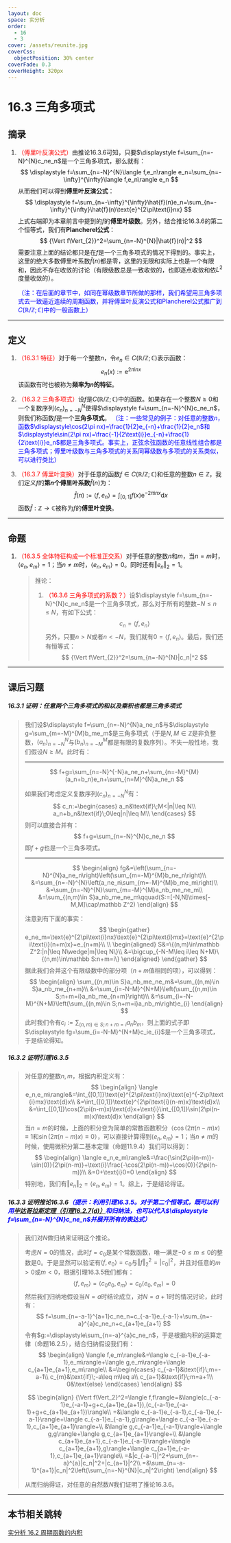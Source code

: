 ```yaml
---
layout: doc
space: 实分析
order:
  - 16
  - 3
cover: /assets/reunite.jpg
coverCss:
  objectPosition: 30% center
coverFade: 0.3
coverHeight: 320px
---
```

# 16.3 三角多项式

## 摘录

1. <span style="color:red">（傅里叶反演公式）</span>由推论16.3.6可知，只要$\displaystyle f=\sum_{n=-N}^{N}c_ne_n$是一个三角多项式，那么就有：
   $$
   \displaystyle f=\sum_{n=-N}^{N}\langle f,e_n\rangle e_n=\sum_{n=-\infty}^{\infty}\langle f,e_n\rangle e_n
   $$
   从而我们可以得到**傅里叶反演公式**：
   $$
   \displaystyle f=\sum_{n=-\infty}^{\infty}\hat{f}(n)e_n=\sum_{n=-\infty}^{\infty}\hat{f}(n)\text{e}^{2\pi\text{i}nx}
   $$
   上式右端即为本章前言中提到的$f$的**傅里叶级数**。另外，结合推论16.3.6的第二个恒等式，我们有**Plancherel公式**：
   $$
   {\Vert f\Vert_{2}}^2=\sum_{n=-N}^{N}|\hat{f}(n)|^2
   $$
   需要注意上面的结论都只是在$f$是一个三角多项式的情况下得到的。事实上，这里的绝大多数傅里叶系数$\hat{f}(n)$都是零，这里的无限和实际上也是一个有限和，因此不存在收敛的讨论（有限级数总是一致收敛的，也即逐点收敛和依$L^2$度量收敛的）。

   <span style="color:blue">（注：在后面的章节中，如同在幂级数章节所做的那样，我们希望用三角多项式去一致逼近连续的周期函数，并将傅里叶反演公式和Plancherel公式推广到$C(\mathbb R/\mathbb Z;\mathbb C)$中的一般函数上）</span>

---

## 定义

1. <span style="color:red">（16.3.1 特征）</span>对于每一个整数$n$，令$e_n\in C(\mathbb R/\mathbb Z;\mathbb C)$表示函数：
   $$
   e_n(x):=\text{e}^{2\pi\text{i}nx}
   $$
   该函数有时也被称为**频率为$n$的特征**。

2. <span style="color:red">（16.3.2 三角多项式）</span>设$f$是$C(\mathbb R/\mathbb Z;\mathbb C)$中的函数。如果存在一个整数$N\geq 0$和一个复数序列$(c_n)_{n=-N}^{N}$使得$\displaystyle f=\sum_{n=-N}^{N}c_ne_n$，则我们称函数$f$是一个**三角多项式**。
   <span style="color:blue">（注：一些常见的例子：对任意的整数$n$，函数$\displaystyle\cos(2\pi nx)=\frac{1}{2}e_{-n}+\frac{1}{2}e_n$和$\displaystyle\sin(2\pi nx)=\frac{-1}{2\text{i}}e_{-n}+\frac{1}{2\text{i}}e_n$都是三角多项式。事实上，正弦余弦函数的任意线性组合都是三角多项式；傅里叶级数与三角多项式的关系同幂级数与多项式的关系类似，可以进行类比）</span>

3. <span style="color:red">（16.3.7 傅里叶变换）</span>对于任意的函数$f\in C(\mathbb R/\mathbb Z;\mathbb C)$和任意的整数$n\in\mathbb Z$，我们定义$f$的**第$n$个傅里叶系数**$\hat{f}(n)$为：
   $$
   \hat{f}(n):=\langle f,e_n\rangle=\int_{[0,1]}f(x)\text{e}^{-2\pi\text{i}nx}\text{d}x
   $$
   函数$\hat{f}:\mathbb Z\to\mathbb C$被称为$f$的**傅里叶变换**。

---

## 命题

1. <span style="color:red">（16.3.5 全体特征构成一个标准正交系）</span>对于任意的整数$n$和$m$，当$n=m$时，$\langle e_n,e_m\rangle=1$；当$n\ne m$时，$\langle e_n,e_m\rangle=0$。同时还有$\Vert e_n\Vert_{2}=1$。

   > 推论：
   >
   > 1. <span style="color:red">（16.3.6 三角多项式的系数？）</span>设$\displaystyle f=\sum_{n=-N}^{N}c_ne_n$是一个三角多项式，那么对于所有的整数$-N\leq n\leq N$，有如下公式：
   >    $$
   >    c_n=\langle f,e_n\rangle
   >    $$
   >    另外，只要$n>N$或者$n<-N$，我们就有$0=\langle f,e_n\rangle$。最后，我们还有恒等式：
   >    $$
   >    {\Vert f\Vert_{2}}^2=\sum_{n=-N}^{N}|c_n|^2
   >    $$

---

## 课后习题

##### 16.3.1 证明：任意两个三角多项式的和以及乘积也都是三角多项式

> 我们设$\displaystyle f=\sum_{n=-N}^{N}a_ne_n$与$\displaystyle g=\sum_{m=-M}^{M}b_me_m$是三角多项式（于是$N,M\in\mathbb Z$是非负整数，$(a_n)_{n=-N}^{N}$与$(b_n)_{n=-M}^{M}$都是有限的复数序列）。不失一般性地，我们假设$N\geq M$。此时有：
>
> ---
>
> $$
> f+g=\sum_{n=-N}^{-N}a_ne_n+\sum_{n=-M}^{M}(a_n+b_n)e_n+\sum_{n=M}^{N}a_ne_n
> $$
>
> 如果我们考虑定义复数序列$(c_n)_{n=-N}^{N}$有：
> $$
> c_n:=\begin{cases}
> a_n&\text{if}\;M<|n|\leq N\\
> a_n+b_n&\text{if}\;0\leq|n|\leq M\\
> \end{cases}
> $$
> 则可以直接合并有：
> $$
> f+g=\sum_{n=-N}^{N}c_ne_n
> $$
> 即$f+g$也是一个三角多项式。
>
> ---
>
> $$
> \begin{align}
> fg&=\left(\sum_{n=-N}^{N}a_ne_n\right)\left(\sum_{m=-M}^{M}b_ne_n\right)\\
> &=\sum_{n=-N}^{N}\left(a_ne_n\sum_{m=-M}^{M}b_me_m\right)\\
> &=\sum_{n=-N}^{N}\sum_{m=-M}^{M}a_nb_me_ne_m\\
> &=\sum_{(n,m)\in S}a_nb_me_ne_m\qquad(S:=[-N,N]\times[-M,M]\cap\mathbb Z^2)
> \end{align}
> $$
>
> 注意到有下面的事实：
> $$
> \begin{gather}
> e_ne_m=\text{e}^{2\pi\text{i}nx}\text{e}^{2\pi\text{i}mx}=\text{e}^{2\pi\text{i}(n+m)x}=e_{n+m}\\
> \\
> \begin{aligned}
> S&=\{(n,m)\in\mathbb Z^2:|n|\leq N\wedge|m|\leq N\}\\
> &=\bigcup_{-N-M\leq i\leq N+M}\{(n,m)\in\mathbb S:n+m=i\}
> \end{aligned}
> \end{gather}
> $$
> 据此我们合并这个有限级数中的部分项（$n+m$值相同的项），可以得到：
> $$
> \begin{align}
> \sum_{(n,m)\in S}a_nb_me_ne_m&=\sum_{(n,m)\in S}a_nb_me_{n+m}\\
> &=\sum_{i=-N-M}^{N+M}\left(\sum_{(n,m)\in S;n+m=i}a_nb_me_{n+m}\right)\\
> &=\sum_{i=-N-M}^{N+M}\left(\sum_{(n,m)\in S;n+m=i}a_nb_m\right)e_{i}
> \end{align}
> $$
> 此时我们令有$\displaystyle c_i:=\sum_{(n,m)\in S;n+m=i}a_nb_m$，则上面的式子即$\displaystyle fg=\sum_{i=-N-M}^{N+M}c_ie_{i}$是一个三角多项式，于是结论得知。

##### 16.3.2 证明引理16.3.5

> 对任意的整数$n,m$，根据内积定义有：
> $$
> \begin{align}
> \langle e_n,e_m\rangle&=\int_{[0,1]}\text{e}^{2\pi\text{i}nx}\text{e}^{-2\pi\text{i}mx}\text{d}x\\
> &=\int_{[0,1]}\text{e}^{2\pi\text{i}(n-m)x}\text{d}x\\
> &=\int_{[0,1]}\cos(2\pi(n-m)x)\text{d}x+\text{i}\int_{[0,1]}\sin(2\pi(n-m)x)\text{d}x
> \end{align}
> $$
> 当$n=m$的时候，上面的积分变为简单的常数函数积分（$\cos(2\pi(n-m)x)\equiv 1$和$\sin(2\pi(n-m)x)\equiv 0$），可以直接计算得到$\langle e_n,e_m\rangle=1$；当$n\ne m$的时候，使用微积分第二基本定理（命题11.9.4）我们可以得到：
> $$
> \begin{align}
> \langle e_n,e_m\rangle&=\frac{\sin(2\pi(n-m))-\sin(0)}{2\pi(n-m)}+\text{i}\frac{-\cos(2\pi(n-m))+\cos(0)}{2\pi(n-m)}\\
> &=0+\text{i}0=0
> \end{align}
> $$
> 特别地，我们有$\Vert e_n\Vert_{2}=\langle e_n,e_m\rangle=1$。综上，于是结论得证。

##### 16.3.3 证明推论16.3.6<span style="color:blue">（提示：利用引理16.3.5。对于第二个恒等式，既可以利用[毕达哥拉斯定理（引理16.2.7(d)）](../Chap16/Sec2.md)和归纳法，也可以代入$\displaystyle f=\sum_{n=-N}^{N}c_ne_n$并展开所有的表达式）</span>

> 我们对$N$做归纳来证明这个推论。
>
> 考虑$N=0$的情况，此时$f=c_0$是某个常数函数，唯一满足$-0\leq m\leq 0$的整数是$0$。于是显然可以验证有$\langle f,e_0\rangle=c_0$与${\Vert f\Vert_2}^2=|c_0|^2$，并且对任意的$m>0$或$m<0$，根据引理16.3.5我们都有：
> $$
> \langle f,e_m\rangle=\langle c_0e_0,e_m\rangle=c_0\langle e_0,e_m\rangle=0
> $$
> 然后我们归纳地假设当$N=a$时结论成立，对$N=a+1$时的情况讨论，此时有：
> $$
> f=\sum_{n=-a-1}^{a+1}c_ne_n=c_{-a-1}e_{-a-1}+\sum_{n=-a}^{a}c_ne_n+c_{a+1}e_{a+1}
> $$
> 令有$g:=\displaystyle\sum_{n=-a}^{a}c_ne_n$，于是根据内积的运算定律（命题16.2.5），结合归纳假设我们有：
> $$
> \begin{align}
> \langle f,e_m\rangle&=\langle c_{-a-1}e_{-a-1},e_m\rangle+\langle g,e_m\rangle+\langle c_{a+1}e_{a+1},e_m\rangle\\
> &=\begin{cases}
> c_{-a-1}&\text{if}\;m=-a-1\\
> c_{m}&\text{if}\;-a\leq m\leq a\\
> c_{a+1}&\text{if}\;m=a+1\\
> 0&\text{else}
> \end{cases}
> \end{align}
> $$
>
> $$
> \begin{align}
> {\Vert f\Vert_2}^2=\langle f,f\rangle=&\langle(c_{-a-1}e_{-a-1}+g+c_{a+1}e_{a+1}),(c_{-a-1}e_{-a-1}+g+c_{a+1}e_{a+1})\rangle\\
> =&\langle c_{-a-1}e_{-a-1},c_{-a-1}e_{-a-1}\rangle+\langle c_{-a-1}e_{-a-1},g\rangle+\langle c_{-a-1}e_{-a-1},c_{a+1}e_{a+1}\rangle+\\
> &\langle g,c_{-a-1}e_{-a-1}\rangle+\langle g,g\rangle+\langle g,c_{a+1}e_{a+1}\rangle+\\
> &\langle c_{a+1}e_{a+1},c_{-a-1}e_{-a-1}\rangle+\langle c_{a+1}e_{a+1},g\rangle+\langle c_{a+1}e_{-a-1},c_{a+1}e_{a+1}\rangle\\
> =&|c_{-a-1}|^2+\sum_{n=-a}^{a}|c_n|^2+|c_{a+1}|^2\\
> =&\sum_{n=-a-1}^{a+1}|c_n|^2\left(\sum_{n=-N}^{N}|c_n|^2\right)
> \end{align}
> $$
>
> 从而归纳得证，对任意的自然数$N$我们证明了推论16.3.6。

---

## 本节相关跳转

[实分析 16.2 周期函数的内积](../Chap16/Sec2.md)
